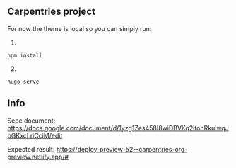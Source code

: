## Carpentries project

For now the theme is local so you can simply run:

1.
```
npm install
```
2.
```
hugo serve
```

## Info

Sepc document: https://docs.google.com/document/d/1yzg1Zes458I8wiDBVKq2ltohRkulwqJbGKxcLriCciM/edit

Expected result: https://deploy-preview-52--carpentries-org-preview.netlify.app/#